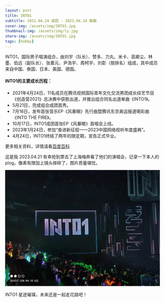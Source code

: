 ```yaml
---
layout: post
title: INTO1
subtitle: 2021.04.24 成团 - 2023.04.24 解散
cover-img: /assets/img/INTO1.jpg
thumbnail-img: /assets/img/ly.jpg
share-img: /assets/img/INTO1.jpg
tags: [hobby]
---
```


INTO1，国际男子唱演组合，由刘宇（队长）、赞多、力丸、米卡、高卿尘、林墨、伯远（副队长）、张嘉元、尹浩宇、周柯宇、刘彰（按排名）组成，其中成员来自中国、泰国、日本、美国、德国。

#### INTO1的主要成长历程：
- 2021年4月24日，11名成员在腾讯视频国际青年文化交流男团成长综艺节目《创造营2021》总决赛中获胜出道，并推出组合同名出道单曲《INTO1》。
- 5月21日，完成组合成团首秀。
- 7月16日，发布首张音乐EP《风暴眼》先行曲暨腾讯东京奥运报道喝彩曲《INTO THE FIRE》。
- 10月17日，INTO1成团首张EP《风暴眼》首唱会上线。
- 2023年1月24日，参加“奋进新征程——2023中国网络视听年度盛典”。
- 4月24日，INTO1终结了两年的限定期，宣告正式毕业。

更多相关资料，详情请看[百度百科]()

这是我 2023.04.21 有幸抢到票去了上海梅奔看了他们的演唱会，记录一下本人的 plog。像素有限加上镜头摔碎了，图片质量堪忧。

![avatar](/assets/img/gb.jpg)

INTO1 星途璀璨，未来还是一起走花路吧！

